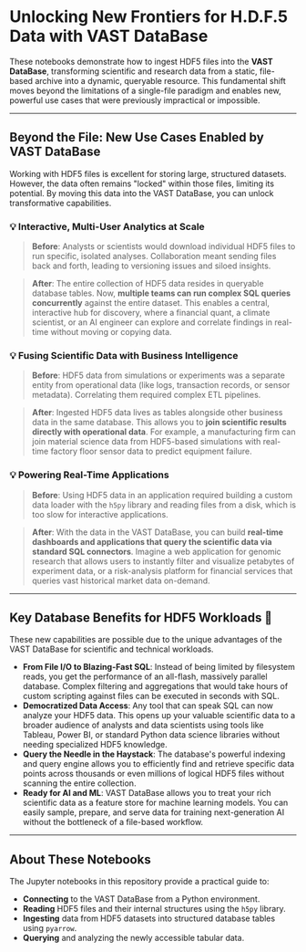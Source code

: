 # Unlocking New Frontiers for H.D.F.5 Data with VAST DataBase

These notebooks demonstrate how to ingest HDF5 files into the **VAST DataBase**, transforming scientific and research data from a static, file-based archive into a dynamic, queryable resource. This fundamental shift moves beyond the limitations of a single-file paradigm and enables new, powerful use cases that were previously impractical or impossible.

---

## Beyond the File: New Use Cases Enabled by VAST DataBase

Working with HDF5 files is excellent for storing large, structured datasets. However, the data often remains "locked" within those files, limiting its potential. By moving this data into the VAST DataBase, you can unlock transformative capabilities.

### 💡 Interactive, Multi-User Analytics at Scale
> **Before**: Analysts or scientists would download individual HDF5 files to run specific, isolated analyses. Collaboration meant sending files back and forth, leading to versioning issues and siloed insights.

> **After**: The entire collection of HDF5 data resides in queryable database tables. Now, **multiple teams can run complex SQL queries concurrently** against the entire dataset. This enables a central, interactive hub for discovery, where a financial quant, a climate scientist, or an AI engineer can explore and correlate findings in real-time without moving or copying data.

### 💡 Fusing Scientific Data with Business Intelligence
> **Before**: HDF5 data from simulations or experiments was a separate entity from operational data (like logs, transaction records, or sensor metadata). Correlating them required complex ETL pipelines.

> **After**: Ingested HDF5 data lives as tables alongside other business data in the same database. This allows you to **join scientific results directly with operational data**. For example, a manufacturing firm can join material science data from HDF5-based simulations with real-time factory floor sensor data to predict equipment failure.

### 💡 Powering Real-Time Applications
> **Before**: Using HDF5 data in an application required building a custom data loader with the `h5py` library and reading files from a disk, which is too slow for interactive applications.

> **After**: With the data in the VAST DataBase, you can build **real-time dashboards and applications that query the scientific data via standard SQL connectors**. Imagine a web application for genomic research that allows users to instantly filter and visualize petabytes of experiment data, or a risk-analysis platform for financial services that queries vast historical market data on-demand.

---

## Key Database Benefits for HDF5 Workloads 🚀

These new capabilities are possible due to the unique advantages of the VAST DataBase for scientific and technical workloads.

- **From File I/O to Blazing-Fast SQL**: Instead of being limited by filesystem reads, you get the performance of an all-flash, massively parallel database. Complex filtering and aggregations that would take hours of custom scripting against files can be executed in seconds with SQL.
- **Democratized Data Access**: Any tool that can speak SQL can now analyze your HDF5 data. This opens up your valuable scientific data to a broader audience of analysts and data scientists using tools like Tableau, Power BI, or standard Python data science libraries without needing specialized HDF5 knowledge.
- **Query the Needle in the Haystack**: The database's powerful indexing and query engine allows you to efficiently find and retrieve specific data points across thousands or even millions of logical HDF5 files without scanning the entire collection.
- **Ready for AI and ML**: VAST DataBase allows you to treat your rich scientific data as a feature store for machine learning models. You can easily sample, prepare, and serve data for training next-generation AI without the bottleneck of a file-based workflow.

---

## About These Notebooks

The Jupyter notebooks in this repository provide a practical guide to:

- **Connecting** to the VAST DataBase from a Python environment.
- **Reading** HDF5 files and their internal structures using the `h5py` library.
- **Ingesting** data from HDF5 datasets into structured database tables using `pyarrow`.
- **Querying** and analyzing the newly accessible tabular data.
